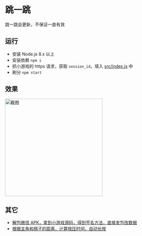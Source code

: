 # 跳一跳

跳一跳会更新，不保证一直有效

## 运行
- 安装 Node.js 8.x 以上
- 安装依赖 `npm i`
- 抓小游戏的 https 请求，获取 `session_id`，填入 [src/index.js](src/index.js) 中
- 刷分 `npm start`

## 效果
<img width="320" src="https://user-images.githubusercontent.com/8413791/34549243-4401b754-f142-11e7-80dd-bae7bdba3765.png" alt="截图">

## 其它
- [解包微信 APK，拿到小游戏源码，得到签名方法，直接发包改数据](https://github.com/jin10086/wxgameHacker)
- [根据主角和棋子的距离，计算按压时间，自动长按](https://github.com/wangshub/wechat_jump_game)
